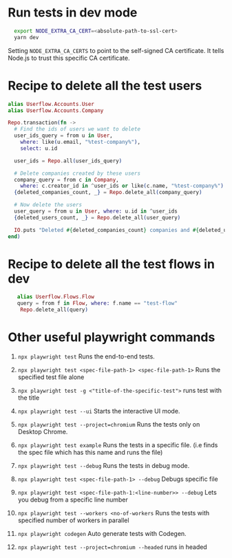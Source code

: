# Run tests in dev mode

```bash
  export NODE_EXTRA_CA_CERT=<absolute-path-to-ssl-cert>
  yarn dev
```

Setting `NODE_EXTRA_CA_CERTS` to point to the self-signed CA certificate. It tells Node.js to trust this specific CA certificate.

# Recipe to delete all the test users

```elixir
alias Userflow.Accounts.User
alias Userflow.Accounts.Company

Repo.transaction(fn ->
  # Find the ids of users we want to delete
  user_ids_query = from u in User,
    where: like(u.email, "%test-company%"),
    select: u.id

  user_ids = Repo.all(user_ids_query)

  # Delete companies created by these users
  company_query = from c in Company,
    where: c.creator_id in ^user_ids or like(c.name, "%test-company%")
  {deleted_companies_count, _} = Repo.delete_all(company_query)

  # Now delete the users
  user_query = from u in User, where: u.id in ^user_ids
  {deleted_users_count, _} = Repo.delete_all(user_query)

  IO.puts "Deleted #{deleted_companies_count} companies and #{deleted_users_count} users"
end)
```

# Recipe to delete all the test flows in dev

```Elixir
   alias Userflow.Flows.Flow
   query = from f in Flow, where: f.name == "test-flow"
    Repo.delete_all(query)
```

# Other useful playwright commands

1. `npx playwright test` Runs the end-to-end tests.

2. `npx playwright test <spec-file-path-1> <spec-file-path-1>` Runs the specified test file alone

3. `npx playwright test -g <"title-of-the-specific-test">` runs test with the title

4. `npx playwright test --ui` Starts the interactive UI mode.
5. `npx playwright test --project=chromium` Runs the tests only on Desktop Chrome.

6. `npx playwright test example` Runs the tests in a specific file. (i.e finds the spec file which has this name and runs the file)

7. `npx playwright test --debug` Runs the tests in debug mode.

8. `npx playwright test <spec-file-path-1> --debug` Debugs specific file

9. `npx playwright test <spec-file-path-1:<line-number>> --debug` Lets you debug from a specific line number

10. `npx playwright test --workers <no-of-workers` Runs the tests with specified number of workers in parallel

11. `npx playwright codegen` Auto generate tests with Codegen.
12. `npx playwright test --project=chromium --headed` runs in headed
